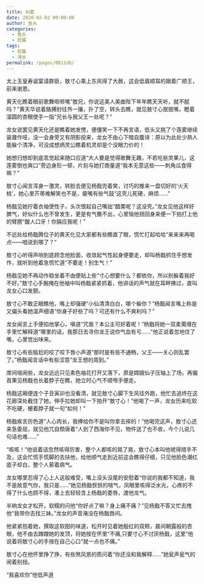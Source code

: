 ```yaml
---
title: 纠葛
date: 2020-02-02 00:00:00
author: 鱼头
categories: 
  - 鱼头
  - 短篇
tags: 
  - 短篇
  - 清水
permalink: /pages/0011db/
---
```


太上玉皇寿诞宴请群臣，敖寸心乘上东风得了大赦，这会低眉顺耳的跟着广顺王，前来谢恩。

<!-- more -->



黄天化瞧着眼前歌舞咂咂嘴“敖兄，你说这美人美曲陛下年年瞧天天听，就不腻吗？”黄天华说着胳膊肘往外一攘，扑了空，转头去瞧，就见敖寸心抿抿嘴，瞪着溜圆的杏眼使手一指“兄长与我父王一处呢？”



龙女说罢见黄天化还是瞧着她发愣，便僵笑一下不再言语，低头又挑了个莲雾继续装聋作哑，没一会身旁又有阴影投来，龙女不由心下暗自腹诽：原以为此处少熟人能躲个清净，可没成想炳灵公瞧着机灵却是个没眼力价的！



她想归想却到底乖觉起来随口应道“大人要是觉得歌舞无趣，不若吃些灵果儿，这莲雾倒也爽口”旁边身形一顿，片刻与她打商量道“我本无意这些——刺角瓜食得嘛？”



敖寸心闻言浑身一激灵，转脸去便见杨戬兜着笑，讨巧的推来一盘切好的‘火天桃’，她心里芥蒂难解笑也不是，瘪嘴有些气鼓“这壳儿死硬，麻烦……”



杨戬见她拧着衣袖使性子，头次恨起自己嘴拙“醋栗呢？这没壳。”龙女见他这样好脾气，好似什么也不曾发生，更是有气撒不出，心里恼他扭回身来便一下拍打上他的臂膀“酸人口牙！你膈应我呢！”





不远处给杨戬腾位子的黄天化见大家都有些瞧直了眼，慌忙打起哈哈“来来来再喝点——咱说到哪了？”



敖寸心听得声响到底顾念他脸面，收敛起气性起身便要走，却叫杨戬抓住手想发作，就听到他着急慌忙道“不要走！别生气！”



杨戬见她不再动作稳坐着不由便贴上些“寸心想要什么？都依你，所以别躲着我好不好。”敖寸心手腕掩在他袖中叫杨戬紧紧抓着，他讲话的声气就在耳畔拂过，直叫龙女心口发颤。




敖寸心不敢正眼瞧他，嘴上却强硬“小仙清清白白，哪个躲你？”杨戬闻言嘴上称是又偏头看她温声细语“你身子好些了吗？可还有什么不爽利吗？”



龙女闻言上手便掐他掌心，嗔道“咒我？本公主可好着呢！”杨戬将她一双柔荑缠在手里忙解释道“哪里的话，我那日去寻你龙王说你气血有亏……”他正说着忽地住了嘴，心里觉出味来。


敖寸心有些尴尬的咬了咬下唇小声道“那时是有些不通畅，父王——关心则乱罢了。”杨戬闻言话中有些涩意“龙王想的周到。”




席间喧闹些，龙女远远只见素色袖花打开又落下，原是嫦娥仙子压轴上了场，再偏首果见杨戬也长着脖子在瞧，她立时心气不顺甩手便走。



杨戬这厢便连个子丑寅卯也没看清，就见敖寸心脚下生风往外跑，他忙去追终在这花廊深处截住了她，伸手拉她却叫一下拍开“敖寸心！”他喝了一声，龙女历来吃软不吃硬，梗着脖子就一句“如何！”





杨戬疾言厉色道“人心肉长，我捧给你不是叫你拿去摔的！”他喝完这声，敖寸心还来急委屈，就见他兀自颓唐着“人到了西海你不见，物件送了也不收，今个儿说几句话也难……”



“咳咳！”他说着话忽然咳得厉害，整个人都咳的晃了晃，敖寸心本叫他唬得措手不及，这会忙慌手慌脚的去扶他，给他顺气走到近前这会瞧得仔细，只见他脸色潮红底子却白，整个人萦着病气。




龙女哪里忍得了心上人这般难受，嘴上没头没尾的安慰着“你说的我都不知道，我不是故意气你，我只是……”她见杨戬恹恹的喘气，凤眼里咳得泛水光，心疼的不得了什么也顾不得，凑上去轻轻含上杨戬的菱唇，渡他龙气。




半晌龙女才松开，软糯的问他“你好点了嘛？身上痛不痛？”见杨戬不答又忙去拽他“我带你去找三妹。”龙女的声音淹没在杨戬唇间。



他紧紧抱着她，撰取这软甜的味道，松开时见着她殷红的双颊，晨间朝露般的杏眼，他不由去蹭蹭她的发顶，将她按在怀里“不痛,只要寸心不讨厌杨戬，这里”他说着将敖寸心的手按在自己心口“就一点也不痛。”




敖寸心在他怀里挣了挣，有些煞风景的质问着“你还没和我解释……”她瓮声瓮气的闹着别扭。


“我喜欢你”他低声道

